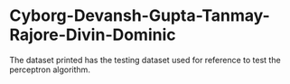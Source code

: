 # Cyborg-Devansh-Gupta-Tanmay-Rajore-Divin-Dominic
The dataset printed has the testing dataset used for reference to test the perceptron algorithm.
